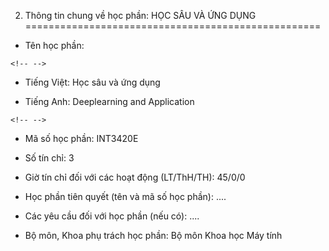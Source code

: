 2. Thông tin chung về học phần: HỌC SÂU VÀ ỨNG DỤNG
===================================================

-   Tên học phần:

```{=html}
<!-- -->
```
-   Tiếng Việt: Học sâu và ứng dụng

-   Tiếng Anh: Deeplearning and Application

```{=html}
<!-- -->
```
-   Mã số học phần: INT3420E

-   Số tín chỉ: 3

-   Giờ tín chỉ đối với các hoạt động (LT/ThH/TH): 45/0/0

-   Học phần tiên quyết (tên và mã số học phần): \....

-   Các yêu cầu đối với học phần (nếu có): \....

-   Bộ môn, Khoa phụ trách học phần: Bộ môn Khoa học Máy tính

